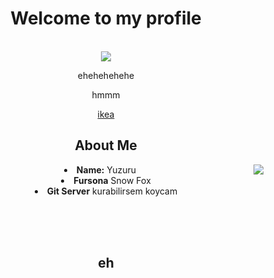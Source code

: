 <body>
    <center>
<h1 align="center"> Welcome to my profile </h1>
<br>
<div align="center">
    <a href="https://github.com/Yuzuru10">
        <img src="https://media.tenor.com/XmUpFK6JyU8AAAAi/cute-please.gif" />
    </a>
        <br>    
    <p> ehehehehehe</p>
<p>hmmm</p>    
<p><a href="www.ikea.com"> ikea </a></p>
</div>

<div>
<h2 align="center"> About Me</h2>
    <div align="center">
<img src="https://media.tenor.com/kaRCm9ELxKgAAAAC/menhera-chan-chibi.gif" align="right">
    </div>

<li>
    <b>Name:</b> Yuzuru </li>
<li>
    <b>Fursona</b> Snow Fox </li>
<li>    
    <b>Git Server</b> kurabilirsem koycam </li>
 
<br><br><br>

<div>
<h2 align="center"> eh </h2>
    <br>
    <div align="center">
    <img src="" align="right">
    </div>
</div>        

</body>   